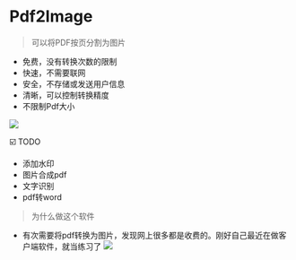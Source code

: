 # Pdf2Image

> 可以将PDF按页分割为图片

* 免费，没有转换次数的限制
* 快速，不需要联网
* 安全，不存储或发送用户信息
* 清晰，可以控制转换精度
* 不限制Pdf大小

![](https://whaleluo.oss-cn-beijing.aliyuncs.com/images20230522205533.png)

☑️ TODO

* 添加水印
* 图片合成pdf
* 文字识别
* pdf转word

> 为什么做这个软件
* 有次需要将pdf转换为图片，发现网上很多都是收费的。刚好自己最近在做客户端软件，就当练习了
![](https://whaleluo.oss-cn-beijing.aliyuncs.com/images20230522210429.png)